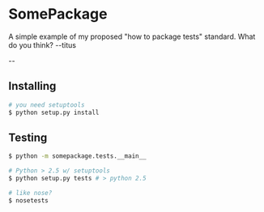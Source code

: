# SomePackage

A simple example of my proposed "how to package tests" standard.  What do
you think? --titus

--

## Installing

```sh
# you need setuptools
$ python setup.py install
```

## Testing

```sh
$ python -m somepackage.tests.__main__

# Python > 2.5 w/ setuptools
$ python setup.py tests # > python 2.5

# like nose?
$ nosetests
```
